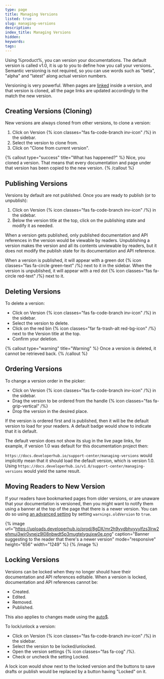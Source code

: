 ```yaml
---
type: page
title: Managing Versions
listed: true
slug: managing-versions
description: 
index_title: Managing Versions
hidden: 
keywords: 
tags: 
---
```



Using %product%, you can version your documentations. The default version is called v1.0, it is up to you to define how you call your versions. Semantic versioning is not required, so you can use words such as "beta", "alpha" and "latest" along actual version numbers.

Versioning is very powerful. When pages are [linked](/support-center/page-linking) inside a version, and that version is cloned, all the page links are updated accordingly to the match the new version.

## Creating Versions (Cloning)

New versions are always cloned from other versions, to clone a version:

1. Click on Version {% icon classes="fas fa-code-branch inv-icon" /%} in the sidebar.
2. Select the version to clone from.
3. Click on "Clone from current version".


{% callout type="success" title="What has happened?" %}
Nice, you cloned a version. That means that every documentation and page under that version has been copied  to the new version.
{% /callout %}


## Publishing Versions

Versions by default are not published. Once you are ready to publish (or to unpublish):

1. Click on Version {% icon classes="fas fa-code-branch inv-icon" /%} in the sidebar.
2. Below the version title at the top, click on the publishing state and modify it as needed.

When a version gets published, only published documentation and API references in the version would be viewable by readers. Unpublishing a version makes the version and all its contents unviewable by readers, but it does not modify the publish state for its documentation and API reference.

When a version is published, it will appear with a green dot {% icon classes="fas fa-circle green-text" /%} next to it in the sidebar. When the version is unpublished, it will appear with a red dot {% icon classes="fas fa-circle red-text" /%} next to it.

## Deleting Versions

To delete a version:

- Click on Version {% icon classes="fas fa-code-branch inv-icon" /%} in the sidebar.
- Select the version to delete.
- Click on the red bin {% icon classes="far fa-trash-alt red-bg-icon" /%} next to the Version title at the top.
- Confirm your deletion.


{% callout type="warning" title="Warning" %}
Once a version is deleted, it cannot be retrieved back.
{% /callout %}


## Ordering Versions

To change a version order in the picker:

- Click on Version {% icon classes="fas fa-code-branch inv-icon" /%} in the sidebar.
- Drag the version to be ordered from the handle {% icon classes="fas fa-grip-vertical" /%}
- Drop the version in the desired place.

If the version is ordered first and is published, then it will be the default version to load for your readers. A default badge would show to indicate that it is default.

The default version does not show its slug in the live page links, for example, if version 1.0 was default for this documentation project then:

`https://docs.developerhub.io/support-center/managing-versions` would implicitly mean that it should load the default version, which is version 1.0. Using `https://docs.developerhub.io/v1.0/support-center/managing-versions` would yield the same result.

## Moving Readers to New Version

If your readers have bookmarked pages from older versions, or are unaware that your documentation is versioned, then you might want to notify them using a banner at the top of the page that there is a newer version. You can do so using [an advanced setting](/support-center/advanced-settings) by setting `warnings.oldVersion` to `true`.


{% image url="https://uploads.developerhub.io/prod/8gDX/mr2h9yydbhvyyylfzs3lrw2ehmuj3wjr0ynejz9l08nbwdt5p3mugtelygujxw0e.png" caption="Banner suggesting to the reader that there's a newer version" mode="responsive" height="656" width="1249" %}
{% /image %}


## Locking Versions

Versions can be locked when they no longer should have their documentation and API references editable. When a version is locked, documentation and API references cannot be:

- Created.
- Edited.
- Removed.
- Published.

This also applies to changes made using the [auto$](/v1.0/api/ref).

To lock/unlock a version:

- Click on Version {% icon classes="fas fa-code-branch inv-icon" /%} in the sidebar.
- Select the version to be locked/unlocked.
- Open the version settings {% icon classes="fas fa-cog" /%}.
- Check or uncheck the setting Locked.

A lock icon would show next to the locked version and the buttons to save drafts or publish would be replaced by a button having "Locked" on it.

